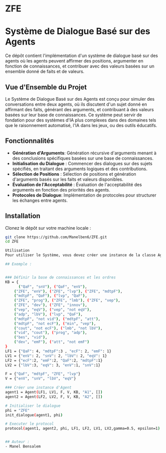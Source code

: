 # ZFE
# Système de Dialogue Basé sur des Agents

Ce dépôt contient l'implémentation d'un système de dialogue basé sur des agents où les agents peuvent affirmer des positions, argumenter en fonction de connaissances, et contribuer avec des valeurs basées sur un ensemble donné de faits et de valeurs.

## Vue d'Ensemble du Projet

Le Système de Dialogue Basé sur des Agents est conçu pour simuler des conversations entre deux agents, où ils discutent d'un sujet donné en affirmant des faits, générant des arguments, et contribuant à des valeurs basées sur leur base de connaissances. Ce système peut servir de fondation pour des systèmes d'IA plus complexes dans des domaines tels que le raisonnement automatisé, l'IA dans les jeux, ou des outils éducatifs.

## Fonctionnalités


- **Génération d'Arguments**: Génération récursive d'arguments menant à des conclusions spécifiques basées sur une base de connaissances.
- **Initialisation du Dialogue** : Commencer des dialogues sur des sujets spécifiés, en traitant des arguments logiques et des contributions.
- **Sélection de Positions** : Sélection de positions et génération d'arguments basés sur les faits et valeurs disponibles.
- **Évaluation de l'Acceptabilité** : Évaluation de l'acceptabilité des arguments en fonction des priorités des agents.
- **Protocoles de Dialogue**: Implémentation de protocoles pour structurer les échanges entre agents.
## Installation

Clonez le dépôt sur votre machine locale :

```bash
git clone https://github.com/Manelben6/ZFE.git
cd ZFE

Utilisation
Pour utiliser le Système, vous devez créer une instance de la classe Agent et ensuite initier des dialogues basés sur des sujets spécifiques et éxécuter le protocol ensuite.

## Exemple :


### Définir la base de connaissances et les ordres
KB = {
      ("QaF", "snV"), ("QaF", "enV"),
    ("ZFE", "enV"), ("ZFE", "lvp"), ("ZFE", "mdtpF"),
    ("mdtpF", "QaF"), ("lvp", "QaF"),
    ("ZFE", "prog"), ("ZFE", "lmb"), ("ZFE", "vep"),
    ("ZFE", "dev"), ("ZFE", "innov"),
    ("vep", "eqV"), ("vep", "not eqV"),
    ("adp", "lbV"), ("lvp", "QaF"),
    ("mdtpF", "not vid"), ("mdtpF", "att"),
    ("mdtpF", "not ecF"), ("min", "vep"),
    ("cout", "not ecF"), ("lmb", "not lbV"),
    ("vid", "cout"), ("prog", "adp"),
    ("bes", "vid"),
    ("dev", "emF"), ("att", "not emF")
}
LF1 = {"QaF": 4, "mdtpF":3 , "ecF": 2, "emF": 1}
LV1 = {"enV": 2, "snV": 2, "lbV": 2, "eqV": 1}
LF2 = {"ecF":2, "emF":2, "QaF":2, "mdtpF":1}
LV2 = {"lbV":3, "eqV": 3, "enV":1, "snV":1}

F = {"QaF", "mdtpF", "ZFE", "lvp"}
V = {"enV", "snV", "lbV", "eqV"}

### Créer une instance d'Agent
agent1 = Agent(LF1, LV1, F, V, KB, "A1", [])
agent2 = Agent(LF2, LV2, F, V, KB, "A2", [])

# Initialiser le dialogue
phi = "ZFE"
init_dialogue(agent1, phi)

# Executer le protocol
protocol(agent1, agent2, phi, LF1, LF2, LV1, LV2,gamma=0.5, epsilon=1)


## Auteur : 
- Manel Bensalem

